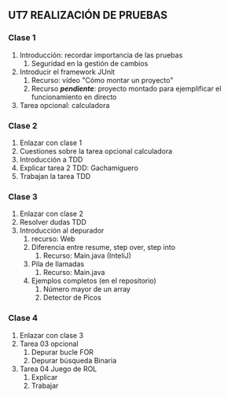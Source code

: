 ## UT7 REALIZACIÓN DE PRUEBAS
### Clase 1
1. Introducción: recordar importancia de las pruebas
   1. Seguridad en la gestión de cambios
2. Introducir el framework JUnit
   1. Recurso: vídeo "Cómo montar un proyecto"
   2. Recurso ***pendiente***: proyecto montado para ejemplificar el funcionamiento en directo
3. Tarea opcional: calculadora

### Clase 2
1. Enlazar con clase 1
2. Cuestiones sobre la tarea opcional calculadora
3. Introducción a TDD
4. Explicar tarea 2 TDD: Gachamiguero
5. Trabajan la tarea TDD

### Clase 3
1. Enlazar con clase 2
2. Resolver dudas TDD
3. Introducción al depurador
   1. recurso: Web
   2. Diferencia entre resume, step over, step into
      1. Recurso: Main.java (InteliJ)
   3. Pila de llamadas
      1. Recurso: Main.java
   4. Ejemplos completos (en el repositorio)
      1. Número mayor de un array
      2. Detector de Picos

### Clase 4
1. Enlazar con clase 3
2. Tarea 03 opcional
   1. Depurar bucle FOR
   2. Depurar búsqueda Binaria
3. Tarea 04 Juego de ROL
   1. Explicar
   2. Trabajar